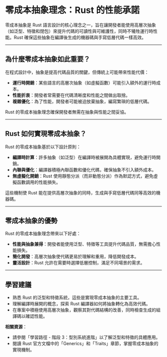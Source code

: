 # 零成本抽象理念：Rust 的性能承諾

零成本抽象是 Rust 語言設計的核心理念之一，旨在讓開發者能使用高層次抽象（如泛型、特徵和閉包）來提升代碼的可讀性與可維護性，同時不犧牲運行時性能。Rust 確保這些抽象在編譯後生成的機器碼與手寫低層代碼一樣高效。

---

## 為什麼零成本抽象如此重要？

在程式設計中，抽象是提高代碼品質的關鍵，但傳統上可能帶來性能代價：

- **運行時開銷**：某些語言的高層次抽象（如虛擬函數）可能引入額外的運行時成本。
- **性能折衷**：開發者常需要在代碼清晰度和性能之間做出取捨。
- **複雜優化**：為了性能，開發者可能被迫放棄抽象，編寫繁瑣的低層代碼。

Rust 的零成本抽象理念確保開發者無需在抽象與性能之間妥協。

---

## Rust 如何實現零成本抽象？

Rust 的零成本抽象基於以下設計原則：

- **編譯時計算**：許多抽象（如泛型）在編譯時被展開為具體實現，避免運行時開銷。
- **內聯與優化**：編譯器積極內聯函數和優化代碼，確保抽象不引入額外成本。
- **無虛擬化開銷**：Rust 使用靜態分派（而非動態分派）作為默認方式，避免虛擬函數調用的性能損失。

這些機制使 Rust 能在提供高層次抽象的同時，生成與手寫低層代碼同等高效的機器碼。

---

## 零成本抽象的優勢

Rust 的零成本抽象理念帶來以下好處：

- **性能與抽象兼得**：開發者能使用泛型、特徵等工具提升代碼品質，無需擔心性能損失。
- **簡化開發**：高層次抽象使代碼更易於理解和重用，降低開發成本。
- **靈活設計**：Rust 允許在需要時選擇低層控制，滿足不同場景的需求。

---

## 學習建議

- 熟悉 Rust 的泛型和特徵系統，這些是實現零成本抽象的主要工具。
- 理解編譯時展開的概念，探索 Rust 編譯器如何將抽象轉化為高效代碼。
- 在專案中積極使用高層次抽象，觀察其對代碼結構的改善，同時檢查生成的組譯碼以確認性能。

**相關資源**：

- 請參閱「學習路徑 - 階段 3：型別系統進階」以了解泛型和特徵的具體應用。
- 閱讀 Rust 官方文檔中的「Generics」和「Traits」章節，掌握零成本抽象的實現機制。
